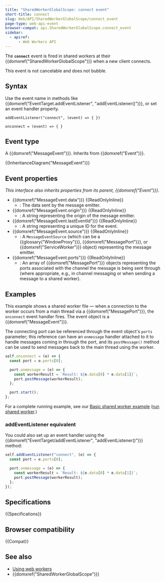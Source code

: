 ```yaml
---
title: "SharedWorkerGlobalScope: connect event"
short-title: connect
slug: Web/API/SharedWorkerGlobalScope/connect_event
page-type: web-api-event
browser-compat: api.SharedWorkerGlobalScope.connect_event
sidebar:
  - apiref:
      - Web Workers API
---
```


The **`connect`** event is fired in shared workers at their {{domxref("SharedWorkerGlobalScope")}} when a new client connects.

This event is not cancelable and does not bubble.

## Syntax

Use the event name in methods like {{domxref("EventTarget.addEventListener", "addEventListener()")}}, or set an event handler property.

```js-nolint
addEventListener("connect", (event) => { })

onconnect = (event) => { }
```

## Event type

A {{domxref("MessageEvent")}}. Inherits from {{domxref("Event")}}.

{{InheritanceDiagram("MessageEvent")}}

## Event properties

_This interface also inherits properties from its parent, {{domxref("Event")}}._

- {{domxref("MessageEvent.data")}} {{ReadOnlyInline}}
  - : The data sent by the message emitter.
- {{domxref("MessageEvent.origin")}} {{ReadOnlyInline}}
  - : A string representing the origin of the message emitter.
- {{domxref("MessageEvent.lastEventId")}} {{ReadOnlyInline}}
  - : A string representing a unique ID for the event.
- {{domxref("MessageEvent.source")}} {{ReadOnlyInline}}
  - : A `MessageEventSource` (which can be a {{glossary("WindowProxy")}}, {{domxref("MessagePort")}}, or {{domxref("ServiceWorker")}} object) representing the message emitter.
- {{domxref("MessageEvent.ports")}} {{ReadOnlyInline}}
  - : An array of {{domxref("MessagePort")}} objects representing the ports associated with the channel the message is being sent through (where appropriate, e.g., in channel messaging or when sending a message to a shared worker).

## Examples

This example shows a shared worker file — when a connection to the worker occurs from a main thread via a {{domxref("MessagePort")}}, the `onconnect` event handler fires. The event object is a {{domxref("MessageEvent")}}.

The connecting port can be referenced through the event object's `ports` parameter; this reference can have an `onmessage` handler attached to it to handle messages coming in through the port, and its `postMessage()` method can be used to send messages back to the main thread using the worker.

```js
self.onconnect = (e) => {
  const port = e.ports[0];

  port.onmessage = (e) => {
    const workerResult = `Result: ${e.data[0] * e.data[1]}`;
    port.postMessage(workerResult);
  };

  port.start();
};
```

For a complete running example, see our [Basic shared worker example](https://github.com/mdn/dom-examples/tree/main/web-workers/simple-shared-worker) ([run shared worker](https://mdn.github.io/dom-examples/web-workers/simple-shared-worker/).)

### addEventListener equivalent

You could also set up an event handler using the {{domxref("EventTarget/addEventListener", "addEventListener()")}} method:

```js
self.addEventListener("connect", (e) => {
  const port = e.ports[0];

  port.onmessage = (e) => {
    const workerResult = `Result: ${e.data[0] * e.data[1]}`;
    port.postMessage(workerResult);
  };
});
```

## Specifications

{{Specifications}}

## Browser compatibility

{{Compat}}

## See also

- [Using web workers](/en-US/docs/Web/API/Web_Workers_API/Using_web_workers)
- {{domxref("SharedWorkerGlobalScope")}}
